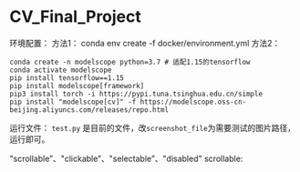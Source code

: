 # CV_Final_Project

环境配置：
方法1：
conda env create -f docker/environment.yml
方法2：
```
conda create -n modelscope python=3.7 # 适配1.15的tensorflow
conda activate modelscope
pip install tensorflow==1.15
pip install modelscope[framework]
pip3 install torch -i https://pypi.tuna.tsinghua.edu.cn/simple
pip install "modelscope[cv]" -f https://modelscope.oss-cn-beijing.aliyuncs.com/releases/repo.html
```

运行文件：
`test.py` 是目前的文件，改`screenshot_file`为需要测试的图片路径，运行即可。

"scrollable”、"clickable”、"selectable”、"disabled"
scrollable: 